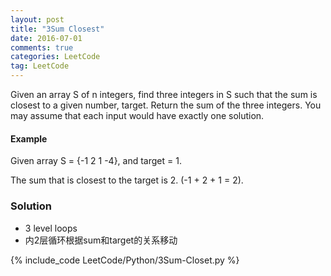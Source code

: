 ```yaml
---
layout: post
title: "3Sum Closest"
date: 2016-07-01
comments: true
categories: LeetCode
tag: LeetCode
---
```


Given an array S of n integers, find three integers in S such that the sum is closest to a given number, target. Return the sum of the three integers. You may assume that each input would have exactly one solution.

#### Example
Given array S = {-1 2 1 -4}, and target = 1.

The sum that is closest to the target is 2. (-1 + 2 + 1 = 2).

<!--more-->
### Solution
* 3 level loops
* 内2层循环根据sum和target的关系移动

{% include_code LeetCode/Python/3Sum-Closet.py %}
